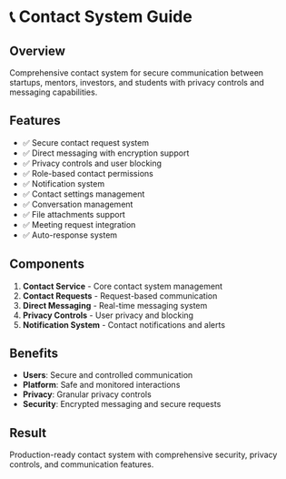 # 📞 Contact System Guide

## Overview
Comprehensive contact system for secure communication between startups, mentors, investors, and students with privacy controls and messaging capabilities.

## Features
- ✅ Secure contact request system
- ✅ Direct messaging with encryption support
- ✅ Privacy controls and user blocking
- ✅ Role-based contact permissions
- ✅ Notification system
- ✅ Contact settings management
- ✅ Conversation management
- ✅ File attachments support
- ✅ Meeting request integration
- ✅ Auto-response system

## Components
1. **Contact Service** - Core contact system management
2. **Contact Requests** - Request-based communication
3. **Direct Messaging** - Real-time messaging system
4. **Privacy Controls** - User privacy and blocking
5. **Notification System** - Contact notifications and alerts

## Benefits
- **Users**: Secure and controlled communication
- **Platform**: Safe and monitored interactions
- **Privacy**: Granular privacy controls
- **Security**: Encrypted messaging and secure requests

## Result
Production-ready contact system with comprehensive security, privacy controls, and communication features.
